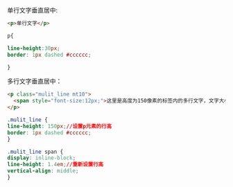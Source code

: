单行文字垂直居中:

```html
<p>单行文字</p>
```

```css
p{

line-height:30px;
border: 1px dashed #cccccc;

}
```

多行文字垂直居中：


```html
<p class="mulit_line mt10">
  <span style="font-size:12px;">这里是高度为150像素的标签内的多行文字，文字大小为12像素。<br>这里是第二行，用来测试多行的显示效果。</span>
</p>
```

```css
.mulit_line {
line-height: 150px;//设置p元素的行高
border: 1px dashed #cccccc;
}

.mulit_line span {
display: inline-block;
line-height: 1.4em;//重新设置行高
vertical-align: middle;
}
```


